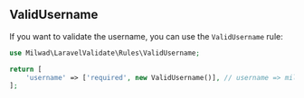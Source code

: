 ## ValidUsername

If you want to validate the username, you can use the `ValidUsername` rule:

```php
use Milwad\LaravelValidate\Rules\ValidUsername;

return [
    'username' => ['required', new ValidUsername()], // username => milwad
];
```
